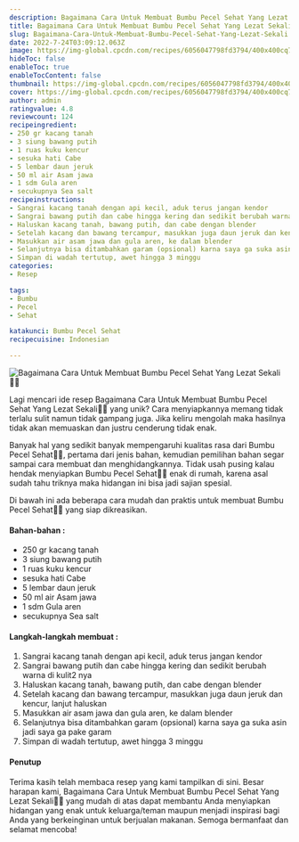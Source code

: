 ```yaml
---
description: Bagaimana Cara Untuk Membuat Bumbu Pecel Sehat Yang Lezat Sekali"
title: Bagaimana Cara Untuk Membuat Bumbu Pecel Sehat Yang Lezat Sekali
slug: Bagaimana-Cara-Untuk-Membuat-Bumbu-Pecel-Sehat-Yang-Lezat-Sekali
date: 2022-7-24T03:09:12.063Z
image: https://img-global.cpcdn.com/recipes/6056047798fd3794/400x400cq70/photo.jpg
hideToc: false
enableToc: true
enableTocContent: false
thumbnail: https://img-global.cpcdn.com/recipes/6056047798fd3794/400x400cq70/photo.jpg
cover: https://img-global.cpcdn.com/recipes/6056047798fd3794/400x400cq70/photo.jpg
author: admin
ratingvalue: 4.8
reviewcount: 124
recipeingredient:
- 250 gr kacang tanah
- 3 siung bawang putih
- 1 ruas kuku kencur
- sesuka hati Cabe
- 5 lembar daun jeruk
- 50 ml air Asam jawa
- 1 sdm Gula aren
- secukupnya Sea salt
recipeinstructions:
- Sangrai kacang tanah dengan api kecil, aduk terus jangan kendor
- Sangrai bawang putih dan cabe hingga kering dan sedikit berubah warna di kulit2 nya
- Haluskan kacang tanah, bawang putih, dan cabe dengan blender
- Setelah kacang dan bawang tercampur, masukkan juga daun jeruk dan kencur, lanjut haluskan
- Masukkan air asam jawa dan gula aren, ke dalam blender
- Selanjutnya bisa ditambahkan garam (opsional) karna saya ga suka asin jadi saya ga pake garam
- Simpan di wadah tertutup, awet hingga 3 minggu
categories:
- Resep

tags:
- Bumbu
- Pecel
- Sehat

katakunci: Bumbu Pecel Sehat
recipecuisine: Indonesian

---
```


![Bagaimana Cara Untuk Membuat Bumbu Pecel Sehat Yang Lezat Sekali👩‍🍳](https://img-global.cpcdn.com/recipes/6056047798fd3794/400x400cq70/photo.jpg)

Lagi mencari ide resep Bagaimana Cara Untuk Membuat Bumbu Pecel Sehat Yang Lezat Sekali👩‍🍳 yang unik? Cara menyiapkannya memang tidak terlalu sulit namun tidak gampang juga. Jika keliru mengolah maka hasilnya tidak akan memuaskan dan justru cenderung tidak enak.

Banyak hal yang sedikit banyak mempengaruhi kualitas rasa dari Bumbu Pecel Sehat👩‍🍳, pertama dari jenis bahan, kemudian pemilihan bahan segar sampai cara membuat dan menghidangkannya. Tidak usah pusing kalau hendak menyiapkan Bumbu Pecel Sehat👩‍🍳 enak di rumah, karena asal sudah tahu triknya maka hidangan ini bisa jadi sajian spesial.

Di bawah ini ada beberapa cara mudah dan praktis untuk membuat Bumbu Pecel Sehat👩‍🍳 yang siap dikreasikan.

<!--inarticleads1-->

#### Bahan-bahan :

- 250 gr kacang tanah
- 3 siung bawang putih
- 1 ruas kuku kencur
- sesuka hati Cabe
- 5 lembar daun jeruk
- 50 ml air Asam jawa
- 1 sdm Gula aren
- secukupnya Sea salt

<!--inarticleads2-->

#### Langkah-langkah membuat :

1. Sangrai kacang tanah dengan api kecil, aduk terus jangan kendor
1. Sangrai bawang putih dan cabe hingga kering dan sedikit berubah warna di kulit2 nya
1. Haluskan kacang tanah, bawang putih, dan cabe dengan blender
1. Setelah kacang dan bawang tercampur, masukkan juga daun jeruk dan kencur, lanjut haluskan
1. Masukkan air asam jawa dan gula aren, ke dalam blender
1. Selanjutnya bisa ditambahkan garam (opsional) karna saya ga suka asin jadi saya ga pake garam
1. Simpan di wadah tertutup, awet hingga 3 minggu

#### Penutup

Terima kasih telah membaca resep yang kami tampilkan di sini. Besar harapan kami, Bagaimana Cara Untuk Membuat Bumbu Pecel Sehat Yang Lezat Sekali👩‍🍳 yang mudah di atas dapat membantu Anda menyiapkan hidangan yang enak untuk keluarga/teman maupun menjadi inspirasi bagi Anda yang berkeinginan untuk berjualan makanan. Semoga bermanfaat dan selamat mencoba!